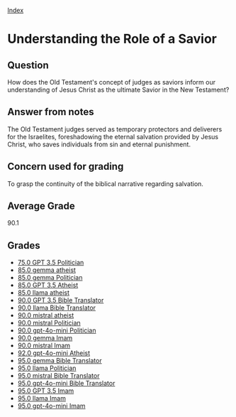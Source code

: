 
[Index](../index.md)
# Understanding the Role of a Savior
## Question
How does the Old Testament's concept of judges as saviors inform our understanding of Jesus Christ as the ultimate Savior in the New Testament?

## Answer from notes
The Old Testament judges served as temporary protectors and deliverers for the Israelites, foreshadowing the eternal salvation provided by Jesus Christ, who saves individuals from sin and eternal punishment.

## Concern used for grading
To grasp the continuity of the biblical narrative regarding salvation.

## Average Grade
90.1

## Grades
 * [75.0 GPT 3.5 Politician](../answers/GPT_3.5_Politician/Understanding_the_Role_of_a_Savior.md)
 * [85.0 gemma atheist](../answers/gemma_atheist/Understanding_the_Role_of_a_Savior.md)
 * [85.0 gemma Politician](../answers/gemma_Politician/Understanding_the_Role_of_a_Savior.md)
 * [85.0 GPT 3.5 Atheist](../answers/GPT_3.5_Atheist/Understanding_the_Role_of_a_Savior.md)
 * [85.0 llama atheist](../answers/llama_atheist/Understanding_the_Role_of_a_Savior.md)
 * [90.0 GPT 3.5 Bible Translator](../answers/GPT_3.5_Bible_Translator/Understanding_the_Role_of_a_Savior.md)
 * [90.0 llama Bible Translator](../answers/llama_Bible_Translator/Understanding_the_Role_of_a_Savior.md)
 * [90.0 mistral atheist](../answers/mistral_atheist/Understanding_the_Role_of_a_Savior.md)
 * [90.0 mistral Politician](../answers/mistral_Politician/Understanding_the_Role_of_a_Savior.md)
 * [90.0 gpt-4o-mini Politician](../answers/gpt-4o-mini_Politician/Understanding_the_Role_of_a_Savior.md)
 * [90.0 gemma Imam](../answers/gemma_Imam/Understanding_the_Role_of_a_Savior.md)
 * [90.0 mistral Imam](../answers/mistral_Imam/Understanding_the_Role_of_a_Savior.md)
 * [92.0 gpt-4o-mini Atheist](../answers/gpt-4o-mini_Atheist/Understanding_the_Role_of_a_Savior.md)
 * [95.0 gemma Bible Translator](../answers/gemma_Bible_Translator/Understanding_the_Role_of_a_Savior.md)
 * [95.0 llama Politician](../answers/llama_Politician/Understanding_the_Role_of_a_Savior.md)
 * [95.0 mistral Bible Translator](../answers/mistral_Bible_Translator/Understanding_the_Role_of_a_Savior.md)
 * [95.0 gpt-4o-mini Bible Translator](../answers/gpt-4o-mini_Bible_Translator/Understanding_the_Role_of_a_Savior.md)
 * [95.0 GPT 3.5 Imam](../answers/GPT_3.5_Imam/Understanding_the_Role_of_a_Savior.md)
 * [95.0 llama Imam](../answers/llama_Imam/Understanding_the_Role_of_a_Savior.md)
 * [95.0 gpt-4o-mini Imam](../answers/gpt-4o-mini_Imam/Understanding_the_Role_of_a_Savior.md)
